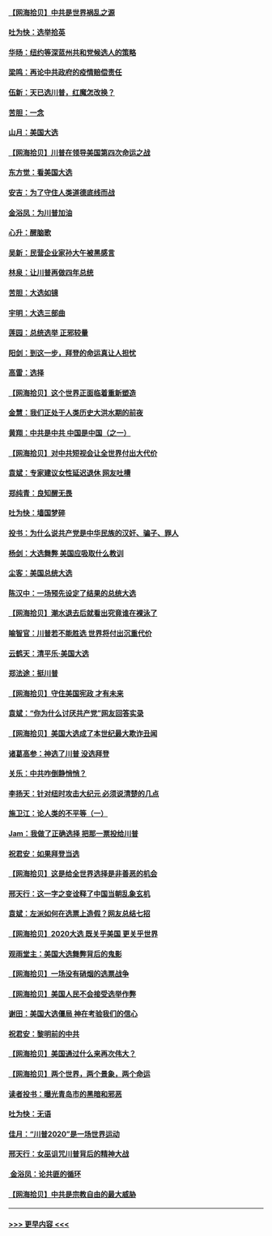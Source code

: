 #### [【网海拾贝】中共是世界祸乱之源](../pages/nsc993/n12555353.md?t=11172051) 
#### [吐为快：选举拾英](../pages/nsc993/n12555041.md?t=11172051) 
#### [华旸：纽约等深蓝州共和党候选人的策略](../pages/nsc993/n12554309.md?t=11172051) 
#### [梁鸣：再论中共政府的疫情赔偿责任](../pages/nsc993/n12553012.md?t=11172051) 
#### [伍新：天已选川普，红魔怎改换？](../pages/nsc993/n12552970.md?t=11172051) 
#### [苦胆：一念](../pages/nsc993/n12552957.md?t=11172051) 
#### [山月：美国大选](../pages/nsc993/n12552446.md?t=11172051) 
#### [【网海拾贝】川普在领导美国第四次命运之战](../pages/nsc993/n12551973.md?t=11172051) 
#### [东方觉：看美国大选](../pages/nsc993/n12551647.md?t=11172051) 
#### [安吉：为了守住人类道德底线而战](../pages/nsc993/n12551111.md?t=11172051) 
#### [金浴凤：为川普加油](../pages/nsc993/n12551085.md?t=11172051) 
#### [心升：醒脑歌](../pages/nsc993/n12550984.md?t=11172051) 
#### [吴新：民营企业家孙大午被黑感言](../pages/nsc993/n12550656.md?t=11172051) 
#### [林泉：让川普再做四年总统](../pages/nsc993/n12550640.md?t=11172051) 
#### [苦胆：大选如镜](../pages/nsc993/n12550630.md?t=11172051) 
#### [宇明：大选三部曲](../pages/nsc993/n12550603.md?t=11172051) 
#### [莲园：总统选举 正邪较量](../pages/nsc993/n12550594.md?t=11172051) 
#### [阳剑：到这一步，拜登的命运真让人担忧](../pages/nsc993/n12549093.md?t=11172051) 
#### [高雷：选择](../pages/nsc993/n12549087.md?t=11172051) 
#### [【网海拾贝】这个世界正面临着重新塑造](../pages/nsc993/n12548326.md?t=11172051) 
#### [金慧：我们正处于人类历史大洪水期的前夜](../pages/nsc993/n12547914.md?t=11172051) 
#### [黄翔：中共是中共 中国是中国（之一）](../pages/nsc993/n12547576.md?t=11172051) 
#### [【网海拾贝】对中共短视会让全世界付出大代价](../pages/nsc993/n12546043.md?t=11172051) 
#### [袁斌：专家建议女性延迟退休 网友吐槽](../pages/nsc993/n12545424.md?t=11172051) 
#### [郑纯青：良知醒无畏](../pages/nsc993/n12545394.md?t=11172051) 
#### [吐为快：墙国梦碎](../pages/nsc993/n12545309.md?t=11172051) 
#### [投书：为什么说共产党是中华民族的汉奸、骗子、罪人](../pages/nsc993/n12545089.md?t=11172051) 
#### [杨剑：大选舞弊 美国应吸取什么教训](../pages/nsc993/n12543937.md?t=11172051) 
#### [尘客：美国总统大选](../pages/nsc993/n12543828.md?t=11172051) 
#### [陈汉中：一场预先设定了结果的总统大选](../pages/nsc993/n12543564.md?t=11172051) 
#### [【网海拾贝】潮水退去后就看出究竟谁在裸泳了](../pages/nsc993/n12543321.md?t=11172051) 
#### [喻智官：川普若不能胜选 世界将付出沉重代价](../pages/nsc993/n12541352.md?t=11172051) 
#### [云鹤天：清平乐‧美国大选](../pages/nsc993/n12540916.md?t=11172051) 
#### [郑法途：挺川普](../pages/nsc993/n12540898.md?t=11172051) 
#### [【网海拾贝】守住美国宪政 才有未来](../pages/nsc993/n12540423.md?t=11172051) 
#### [袁斌：“你为什么讨厌共产党”网友回答实录](../pages/nsc993/n12540208.md?t=11172051) 
#### [【网海拾贝】美国大选成了本世纪最大欺诈丑闻](../pages/nsc993/n12538029.md?t=11172051) 
#### [诸葛高参：神选了川普 没选拜登](../pages/nsc993/n12537664.md?t=11172051) 
#### [关乐：中共咋倒静悄悄？](../pages/nsc993/n12537615.md?t=11172051) 
#### [李扬天：针对纽时攻击大纪元 必须说清楚的几点](../pages/nsc993/n12536001.md?t=11172051) 
#### [施卫江：论人类的不平等（一）](../pages/nsc993/n12535700.md?t=11172051) 
#### [Jam：我做了正确选择 把那一票投给川普](../pages/nsc993/n12535743.md?t=11172051) 
#### [祝君安：如果拜登当选](../pages/nsc993/n12535726.md?t=11172051) 
#### [【网海拾贝】这是给全世界选择是非善恶的机会](../pages/nsc993/n12535061.md?t=11172051) 
#### [邢天行：这一字之变诠释了中国当朝乱象玄机](../pages/nsc993/n12533446.md?t=11172051) 
#### [袁斌：左派如何在选票上造假？网友总结七招](../pages/nsc993/n12533180.md?t=11172051) 
#### [【网海拾贝】2020大选 既关乎美国 更关乎世界](../pages/nsc993/n12533161.md?t=11172051) 
#### [观雨堂主：美国大选舞弊背后的鬼影](../pages/nsc993/n12533153.md?t=11172051) 
#### [【网海拾贝】一场没有硝烟的选票战争](../pages/nsc993/n12531883.md?t=11172051) 
#### [【网海拾贝】美国人民不会接受选举作弊](../pages/nsc993/n12528850.md?t=11172051) 
#### [谢田：美国大选僵局 神在考验我们的信心](../pages/nsc993/n12527932.md?t=11172051) 
#### [祝君安：黎明前的中共](../pages/nsc993/n12524071.md?t=11172051) 
#### [【网海拾贝】美国通过什么来再次伟大？](../pages/nsc993/n12523844.md?t=11172051) 
#### [【网海拾贝】两个世界，两个景象，两个命运](../pages/nsc993/n12521419.md?t=11172051) 
#### [读者投书：曝光青岛市的黑暗和邪恶](../pages/nsc993/n12520988.md?t=11172051) 
#### [吐为快：无语](../pages/nsc993/n12518588.md?t=11172051) 
#### [佳月：“川普2020”是一场世界运动](../pages/nsc993/n12518581.md?t=11172051) 
#### [邢天行：女巫诅咒川普背后的精神大战](../pages/nsc993/n12517257.md?t=11172051) 
#### [ 金浴凤：论共匪的循环](../pages/nsc993/n12517133.md?t=11172051) 
#### [【网海拾贝】中共是宗教自由的最大威胁](../pages/nsc993/n12516879.md?t=11172051) 

----
#### [ >>> 更早内容 <<< ](../indexes/nsc993-earlier.md)
